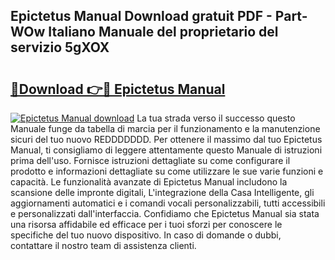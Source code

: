 ## Epictetus Manual Download gratuit PDF - Part-WOw Italiano Manuale del proprietario del servizio 5gXOX

# <h2><a href="http://dfcx2io.blite.top/?on=Epictetus+Manual">🔗Download 👉🔴 Epictetus Manual</a></h2>

[![Epictetus Manual download](https://i.imgur.com/lujVjoI.png)](http://dfcx2io.blite.top/?on=Epictetus+Manual)
La tua strada verso il successo questo Manuale funge da tabella di marcia per il funzionamento e la manutenzione sicuri del tuo nuovo REDDDDDDD. Per ottenere il massimo dal tuo Epictetus Manual, ti consigliamo di leggere attentamente questo Manuale di istruzioni prima dell'uso. Fornisce istruzioni dettagliate su come configurare il prodotto e informazioni dettagliate su come utilizzare le sue varie funzioni e capacità. Le funzionalità avanzate di Epictetus Manual includono la scansione delle impronte digitali, L'integrazione della Casa Intelligente, gli aggiornamenti automatici e i comandi vocali personalizzabili, tutti accessibili e personalizzati dall'interfaccia. Confidiamo che Epictetus Manual sia stata una risorsa affidabile ed efficace per i tuoi sforzi per conoscere le specifiche del tuo nuovo dispositivo. In caso di domande o dubbi, contattare il nostro team di assistenza clienti.
